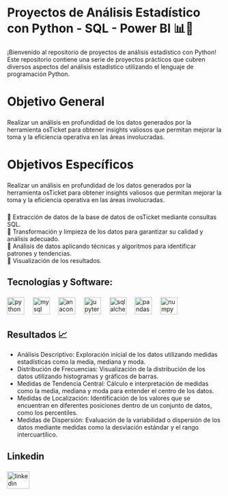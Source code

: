 # Proyectos de Análisis Estadístico con Python - SQL - Power BI 📊🐍

¡Bienvenido al repositorio de proyectos de análisis estadístico con Python! Este repositorio contiene una serie de proyectos prácticos que cubren diversos aspectos del análisis estadístico utilizando el lenguaje de programación Python.

###

<h1 align="left">Objetivo General</h1>

###

<p align="left">Realizar un análisis en profundidad de los datos generados por la herramienta osTicket para obtener insights valiosos que permitan mejorar la toma y la eficiencia operativa en las áreas involucradas.</p>

###

<h1 align="left">Objetivos Específicos</h1>

###

<p align="left">Realizar un análisis en profundidad de los datos generados por la herramienta osTicket para obtener insights valiosos que permitan mejorar la toma y la eficiencia operativa en las áreas involucradas.</p>

###

<p align="left">🎯 Extracción de datos de la base de datos de osTicket mediante consultas SQL.<br>🎯 Transformación y limpieza de los datos para garantizar su calidad y análisis adecuado.<br>🎯 Análisis de datos aplicando técnicas y algoritmos para identificar patrones y tendencias.<br>🎯 Visualización de los resultados.</p>

###

<h2 align="left">Tecnologías y Software:</h2>

###

<div align="left">
  <img src="https://cdn.jsdelivr.net/gh/devicons/devicon/icons/python/python-original.svg" height="40" alt="python logo"  />
  <img width="12" />
  <img src="https://cdn.jsdelivr.net/gh/devicons/devicon/icons/mysql/mysql-original.svg" height="40" alt="mysql logo"  />
  <img width="12" />
  <img src="https://cdn.jsdelivr.net/gh/devicons/devicon/icons/anaconda/anaconda-original.svg" height="40" alt="anaconda logo"  />
  <img width="12" />
  <img src="https://cdn.jsdelivr.net/gh/devicons/devicon/icons/jupyter/jupyter-original.svg" height="40" alt="jupyter logo"  />
  <img width="12" />
  <img src="https://cdn.jsdelivr.net/gh/devicons/devicon/icons/sqlalchemy/sqlalchemy-original.svg" height="40" alt="sqlalchemy logo"  />
  <img width="12" />
  <img src="https://cdn.jsdelivr.net/gh/devicons/devicon/icons/pandas/pandas-original.svg" height="40" alt="pandas logo"  />
  <img width="12" />
  <img src="https://cdn.jsdelivr.net/gh/devicons/devicon/icons/numpy/numpy-original.svg" height="40" alt="numpy logo"  />
</div>

###

## Resultados 📈


- Análisis Descriptivo: Exploración inicial de los datos utilizando medidas estadísticas como la media, mediana y moda.
- Distribución de Frecuencias: Visualización de la distribución de los datos utilizando histogramas y gráficos de barras.
- Medidas de Tendencia Central: Cálculo e interpretación de medidas como la media, mediana y moda para entender el centro de los datos.
- Medidas de Localización: Identificación de los valores que se encuentran en diferentes posiciones dentro de un conjunto de datos, como los percentiles.
- Medidas de Dispersión: Evaluación de la variabilidad o dispersión de los datos mediante medidas como la desviación estándar y el rango intercuartílico.

###

<h2 align="left">Linkedin</h2>

###

<div align="left">
  <a href="www.linkedin.com/in/johndussan" target="_blank">
    <img src="https://raw.githubusercontent.com/maurodesouza/profile-readme-generator/master/src/assets/icons/social/linkedin/default.svg" width="52" height="40" alt="linkedin logo"  />
  </a>
</div>

###
